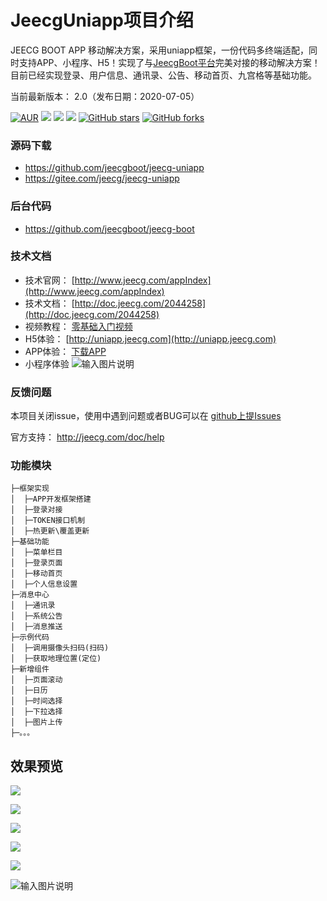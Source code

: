 # JeecgUniapp项目介绍
JEECG BOOT APP 移动解决方案，采用uniapp框架，一份代码多终端适配，同时支持APP、小程序、H5！实现了与[JeecgBoot平台](https://github.com/jeecgboot/jeecg-boot)完美对接的移动解决方案！目前已经实现登录、用户信息、通讯录、公告、移动首页、九宫格等基础功能。

当前最新版本： 2.0（发布日期：2020-07-05）


[![AUR](https://img.shields.io/badge/license-Apache%20License%202.0-blue.svg)](https://github.com/zhangdaiscott/jeecg-boot/blob/master/LICENSE)
[![](https://img.shields.io/badge/Author-北京国炬软件-orange.svg)](http://www.jeecg.com)
[![](https://img.shields.io/badge/Blog-官方博客-blue.svg)](https://my.oschina.net/jeecg)
[![](https://img.shields.io/badge/version-3.4.1-brightgreen.svg)](https://github.com/zhangdaiscott/jeecg-boot)
[![GitHub stars](https://img.shields.io/github/stars/zhangdaiscott/jeecg-boot.svg?style=social&label=Stars)](https://github.com/zhangdaiscott/jeecg-boot)
[![GitHub forks](https://img.shields.io/github/forks/zhangdaiscott/jeecg-boot.svg?style=social&label=Fork)](https://github.com/zhangdaiscott/jeecg-boot)


### 源码下载
- https://github.com/jeecgboot/jeecg-uniapp
- https://gitee.com/jeecg/jeecg-uniapp


### 后台代码
-  https://github.com/jeecgboot/jeecg-boot

### 技术文档
- 技术官网： [http://www.jeecg.com/appIndex](http://www.jeecg.com/appIndex)
- 技术文档： [http://doc.jeecg.com/2044258](http://doc.jeecg.com/2044258)
- 视频教程： [零基础入门视频](https://www.bilibili.com/video/BV1sQ4y1R7Rz)
- H5体验：  [http://uniapp.jeecg.com](http://uniapp.jeecg.com)
- APP体验： [下载APP](https://jeecgos.oss-cn-beijing.aliyuncs.com/app/jeecgbootapp_20210518.apk)
- 小程序体验
![输入图片说明](https://oscimg.oschina.net/oscnet/up-213908261262c30a7d83a4bc9936587ed2a.png "在这里输入图片标题")


### 反馈问题

本项目关闭issue，使用中遇到问题或者BUG可以在 [github上提Issues](https://github.com/jeecgboot/jeecg-uniapp/issues/new)

官方支持： http://jeecg.com/doc/help


### 功能模块
```
├─框架实现
│  ├─APP开发框架搭建
│  ├─登录对接
│  ├─TOKEN接口机制
│  ├─热更新\覆盖更新
├─基础功能
│  ├─菜单栏目
│  ├─登录页面
│  ├─移动首页
│  ├─个人信息设置
├─消息中心
│  ├─通讯录
│  ├─系统公告
│  ├─消息推送
├─示例代码
│  ├─调用摄像头扫码(扫码)
│  ├─获取地理位置(定位)
├─新增组件
│  ├─页面滚动
│  ├─日历
│  ├─时间选择
│  ├─下拉选择
│  ├─图片上传
├─。。。
```




效果预览
----

![](https://oscimg.oschina.net/oscnet/up-9fb74025440e6066651599d78b4bc78f2cd.png)

![](https://oscimg.oschina.net/oscnet/up-7605e213638a559bba64279b6db93af3ed0.png)

![](https://oscimg.oschina.net/oscnet/up-43ddd52486509ab06a920c3f99f42b8b432.png)

![](https://oscimg.oschina.net/oscnet/up-02d83a8fe3fab4c0153862a9084f8a94cbb.png)

![](https://oscimg.oschina.net/oscnet/up-937a63d5e13869c40e6f1437452171d8235.png)

![输入图片说明](https://oscimg.oschina.net/oscnet/up-49e27699eb278c7c6b6748bfeaeb6c13b72.gif "在这里输入图片标题")

